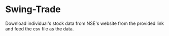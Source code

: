 # Swing-Trade

Download individual's stock data from NSE's website from the provided link and feed the csv file as the data.
